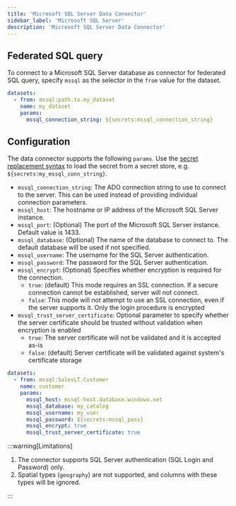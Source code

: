 ```yaml
---
title: 'Microsoft SQL Server Data Connector'
sidebar_label: 'Microsoft SQL Server'
description: 'Microsoft SQL Server Data Connector'
---
```


## Federated SQL query

To connect to a Microsoft SQL Server database as connector for federated SQL query, specify `mssql` as the selector in the `from` value for the dataset.

```yaml
datasets:
  - from: mssql:path.to.my_dataset
    name: my_dataset
    params:
      mssql_connection_string: ${secrets:mssql_connection_string}
```

## Configuration

The data connector supports the following `params`. Use the [secret replacement syntax](../secret-stores/index.md) to load the secret from a secret store, e.g. `${secrets:my_mssql_conn_string}`.

- `mssql_connection_string`: The ADO connection string to use to connect to the server. This can be used instead of providing individual connection parameters.
- `mssql_host`: The hostname or IP address of the Microsoft SQL Server instance.
- `mssql_port`: (Optional) The port of the Microsoft SQL Server instance. Default value is 1433.
- `mssql_database`: (Optional) The name of the database to connect to. The default database will be used if not specified.
- `mssql_username`: The username for the SQL Server authentication.
- `mssql_password`: The password for the SQL Server authentication.
- `mssql_encrypt`: (Optional) Specifies whether encryption is required for the connection.
  - `true`: (default) This mode requires an SSL connection. If a secure connection cannot be established, server will not connect.
  - `false`: This mode will not attempt to use an SSL connection, even if the server supports it. Only the login procedure is encrypted
- `mssql_trust_server_certificate`: Optional parameter to specify whether the server certificate should be trusted without validation when encryption is enabled
  - `true`: The server certificate will not be validated and it is accepted as-is
  - `false`: (default) Server certificate will be validated against system's certificate storage


```yaml
datasets:
  - from: mssql:SalesLT.Customer
    name: customer
    params:
      mssql_host: mssql-host.database.windows.net
      mssql_database: my_catalog
      mssql_username: my_user
      mssql_password: ${secrets:mssql_pass}
      mssql_encrypt: true
      mssql_trust_server_certificate: true
```

:::warning[Limitations]

1. The connector supports SQL Server authentication (SQL Login and Password) only.
1. Spatial types (`geography`) are not supported, and columns with these types will be ignored.

:::
